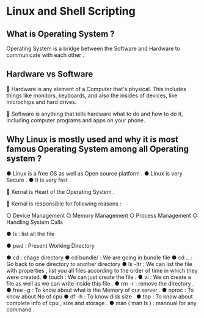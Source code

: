
# Linux and Shell Scripting

## What is Operating System ?

Operating System is a bridge between the Software and Hardware to communicate with each other . 

## Hardware vs Software

📌 Hardware is any element of a Computer that's physical. This includes things like monitors, keyboards, and also the insides of devices, like microchips and hard drives. 

📌 Software is anything that tells hardware what to do and how to do it, including computer programs and apps on your phone.

## Why Linux is mostly used and why it is most famous Operating System among all Operating system ?

● Linux is a free OS as well as Open source platform .
● Linux is very Secure .
● It is very fast .

📕 Kernal is Heart of the Operating System .

🔖 Kernal is responsible for following reasons :

○ Device Management 
○ Memory Management 
○ Process Management 
○ Handling System Calls

● ls : list all the file

● pwd : Present Working Directory

● cd : chage directory
● cd bundle/ : We are going in bundle file
● cd .. : Go back to one directory to another directory
● ls -ltr : We can list the file with properties , list you all files according to the order of time in which they were created.
● touch : We can just create the file .
● vi : We cn create a file as well as we can write inside this file .
● rm -r : remove the directory .
● free -g : To know about what is the Memory of our server .
● nproc : To know about No of cpu 
● df -h : To know disk size .
● top : To know about complete info of cpu , size and storage .
● man ( man ls ) : mannual for any command .

